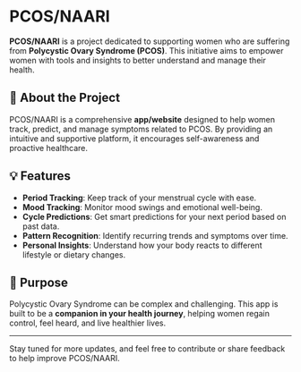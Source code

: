 # PCOS/NAARI

**PCOS/NAARI** is a project dedicated to supporting women who are suffering from **Polycystic Ovary Syndrome (PCOS)**. This initiative aims to empower women with tools and insights to better understand and manage their health.

## 🌸 About the Project

PCOS/NAARI is a comprehensive **app/website** designed to help women track, predict, and manage symptoms related to PCOS. By providing an intuitive and supportive platform, it encourages self-awareness and proactive healthcare.

## 💡 Features

- **Period Tracking**: Keep track of your menstrual cycle with ease.
- **Mood Tracking**: Monitor mood swings and emotional well-being.
- **Cycle Predictions**: Get smart predictions for your next period based on past data.
- **Pattern Recognition**: Identify recurring trends and symptoms over time.
- **Personal Insights**: Understand how your body reacts to different lifestyle or dietary changes.

## 🚀 Purpose

Polycystic Ovary Syndrome can be complex and challenging. This app is built to be a **companion in your health journey**, helping women regain control, feel heard, and live healthier lives.

---

Stay tuned for more updates, and feel free to contribute or share feedback to help improve PCOS/NAARI.